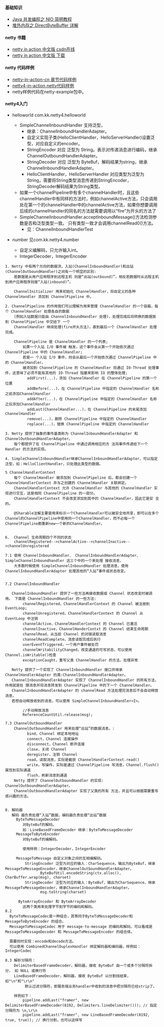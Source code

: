 
#### 基础知识
* [Java 并发编程之 NIO 简明教程](http://mp.weixin.qq.com/s/MlWir1tJARx5UN_SS6iSHQ)
* [堆外内存之 DirectByteBuffer 详解](http://mp.weixin.qq.com/s/PdGO53sPT0ZyfHJXkzTMqA)

#### netty 书籍
* [netty in action 中文版 csdn在线](http://blog.csdn.net/qq_34590943/article/details/52253683)
* [netty in action 中文版 下载](http://download.csdn.net/download/xiaoyu5256/9799439)

#### netty 代码样例
* [netty-in-action-cn 章节代码样例](https://github.com/ReactivePlatform/netty-in-action-cn)
* [netty4-in-action netty代码样例](https://github.com/TiFG/netty4-in-action)
* netty样例代码在netty-example包中。

#### netty4入门
* helloworld  com.kk.netty4.helloworld
    * SimpleChannelInboundHandler 支持泛型，
        * 继承：ChannelInboundHandlerAdapter。
        * 自定义实现子类(HelloClientHandler，HelloServerHandler)设置泛型，对应自定义的encoder。
        * StringEncoder 对应 泛型为 String。表示对传递消息进行编码，继承ChannelOutboundHandlerAdapter。
        * StringDecoder 对应 泛型为 ByteBuf，解码结果为string，继承ChannelInboundHandlerAdapter。
        * HelloClientHandler，HelloServerHandler 对应类型为泛型为String，需要将String类型消息传递到StringEncoder， StringDecoder解码结果为String类型。
    * 如果一个channelPipeline中有多个channelHandler时，且这些channelHandler中有同样的方法时，例如channelActive方法，只会调用处在第一个的channelHandler中的channelActive方法，如果你想要调用后续的channelHandler的同名的方法就需要调用以“fire”为开头的方法了
    * SimpleChannelInboundHandler.acceptInboundMessage()方法检测参数是否和泛型类型一致。 只有类型一致才会调用channelRead0()方法。
        * 见：ChannelInboundHandlerTest

* number  见com.kk.netty4.number
    * 自定义编解码，只允许输入int。
    * IntegerDecoder，IntegerEncoder

```
1. Netty 中有两个方向的数据流，入站(ChannelInboundHandler)和出站 (ChannelOutboundHandler)之间有一个明显的区别:
    若数据是从用户应用程序到远程主机 则是“出站(outbound)”，相反若数据时从远程主机到用户应用程序则是“入站(inbound)”。

    ChannelInitializer 用来初始化 ChannelHandler，将自定义的各种 ChannelHandler 添加到 ChannelPipeline 中。

2. ChannelPipeline 的作用我们可以理解为用来管理 ChannelHandler 的一个容器，每个 ChannelHandler 处理各自的数据
    (例如入站数据只能由 ChannelInboundHandler 处理)，处理完成后将转换的数据放到 ChannelPipeline 中交给下 一个
    ChannelHandler 继续处理(fire开头方法)，直到最后一个 ChannelHandler 处理完成。

    ChannelPipeline 是 ChannelHandler 的一个列表;
        如果一个入站 I/O 事件被 触发，这个事件会从第一个开始依次通过 ChannelPipeline 中的 ChannelHandler;
        若是一 个入站 I/O 事件，则会从最后一个开始依次通过 ChannelPipeline 中的 ChannelHandler。
        被添加到 ChannelPipeline 的 ChannelHandler 将通过 IO-Thread 处理事件，这意味了必须不能有其他的 IO-Thread 阻塞来影响 IO 的整体处理;
          addFirst(...)，添加 ChannelHandler 在 ChannelPipeline 的第一个位置
          addBefore(...)，在 ChannelPipeline 中指定的 ChannelHandler 名称之前添加ChannelHandler
          addAfter(...)，在 ChannelPipeline 中指定的 ChannelHandler 名称之后添加ChannelHandler
          addLast(ChannelHandler...)，在 ChannelPipeline 的末尾添加 ChannelHandler
          remove(...)，删除 ChannelPipeline 中指定的 ChannelHandler
          replace(...)，替换 ChannelPipeline 中指定的 ChannelHandler

3. Netty 提供了抽象的事件基类称为 ChannelInboundHandlerAdapter 和 ChannelOutboundHandlerAdapter。
    每个都提供了在 ChannelPipeline 中通过调用相应的方 法将事件传递给下一个 Handler 的方法的实现。

4. SimpleChannelInboundHandler继承ChannelInboundHandlerAdapter，可以指定泛型，如：HelloClientHandler，只处理此类型的数据。

5 ChannelHandlerContext
    每个 ChannelHandler 被添加到 ChannelPipeline 后，都会创建一个 ChannelHandlerContext 并与之创建的 ChannelHandler 关联绑定。
    ChannelHandlerContext 允许 ChannelHandler 与其他的 ChannelHandler 实现进行交互，这是相同 ChannelPipeline 的一部分。
    ChannelHandlerContext 不会改变添加到其中的 ChannelHandler，因此它是安 全的。

    @Sharable注解主要是用来标示一个ChannelHandler可以被安全地共享，即可以在多个Channel的ChannelPipeline中使用同一个ChannelHandler，而不必每一个ChannelPipeline都重新new一个新的ChannelHandler。


6.  Channel 生命周期四个不同的状态
    channelRegistered-->channelActive-->channelInactive-->channelUnregistered

7.1 使用 ChannelInboundHandler、 ChannelInboundHandlerAdapter、SimpleChannelInboundhandler 这三个中的一个来处理 接收消息，
    大多数时候使用 SimpleChannelInboundHandler 处理消息，使用 ChannelInboundHandlerAdapter 处理其他的“入站”事件或状态改变。


7.2 ChannelInboundHandler

   ChannelInboundHandler 提供了一些方法再接收数据或 Channel 状态改变时被调用。 下面是 ChannelInboundHandler 的一些方法:
        channelRegistered，ChannelHandlerContext 的 Channel 被注册到 EventLoop;
        channelUnregistered，ChannelHandlerContext 的 Channel 从 EventLoop 中注销
        channelActive，ChannelHandlerContext 的 Channel 已激活
        channelInactive，ChannelHanderContxt 的 Channel 结束生命周期
        channelRead，从当前 Channel 的对端读取消息
        channelReadComplete，消息读取完成后执行
        userEventTriggered，一个用户事件被处罚
        channelWritabilityChanged，改变通道的可写状态，可以使用 Channel.isWritable()检查
        exceptionCaught，重写父类 ChannelHandler 的方法，处理异常

   Netty 提供了一个实现了 ChannelInboundHandler 接口并继承 ChannelHandlerAdapter 的类:ChannelInboundHandlerAdapter。
   ChannelInboundHandlerAdapter 实现了 ChannelInboundHandler 的所有方法，作用就是处 理消息并将消息转发到 ChannelPipeline 中的下一个 ChannelHandler。
   ChannelInboundHandlerAdapter 的 channelRead 方法处理完消息后不会自动释放消息，
   若想自动释放收到的消息，可以使用 SimpleChannelInboundHandler<I>。

        //手动释放消息
        ReferenceCountUtil.release(msg);

7.3 ChannelOutboundHandler
    ChannelOutboundHandler 用来处理“出站”的数据消息。:
          bind，Channel 绑定本地地址
          connect，Channel 连接操作
          disconnect，Channel 断开连接
          close，关闭 Channel
          deregister，注销 Channel
          read，读取消息，实际是截获 ChannelHandlerContext.read()
          write，写操作，实际是通过 ChannelPipeline 写消息，Channel.flush()属性到实际通道
          flush，刷新消息到通道
    Netty 提供了 ChannelOutboundHandler 的实现: ChannelOutboundHandlerAdapter。
    ChannelOutboundHandlerAdapter 实现了父类的所有 方法，并且可以根据需要重写感兴趣的方法。


8. 解码器
   解码 器负责处理“入站”数据，编码器负责处理“出站”数据
     ByteToMessageDecoder
        对ByteBuf的解码。
        如：LineBasedFrameDecoder 继承：ByteToMessageDecoder
     MessageToByteEncoder
        对ByteBuf的编解码。

        使用样例：IntegerDecoder，IntegerEncoder

     MessageToMessage 自定义对象之间的互相编解码。
         StringEncoder 泛型为对应的输入：CharSequence，输出为ByteBuf，继承MessageToMessageEncoder，继承ChannelOutboundHandlerAdapter。
                ByteBufUtil.encodeString(ctx.alloc(), CharBuffer.wrap(msg), charset)
         StringDecoder 泛型为对应的输入：ByteBuf，输出为CharSequence，继承MessageToMessageDecoder，继承ChannelInboundHandlerAdapter。
                msg.toString(charset)

      ByteArrayEncoder 和 ByteArrayDecoder
        这两个类用来处理字节到字节的编码和解码。
8.2
  ByteToMessageCodec是一种组合，其等同于ByteToMessageDecoder和MessageToByteEncoder 的组合。
  MessageToMessageCodec 用于 message-to-message 的编码和解码，可以看成是 MessageToMessageDecoder 和 MessageToMessageEncoder 的组合体。

  需要同时实现：encode和decode方法。
  可以使用 CombinedChannelDuplexHandler 绑定解码器和编码器，样例如：IntegerCodec

8.3 解析分隔符：
    DelimiterBasedFrameDecoder，解码器，接收 ByteBuf 由一个或多个分隔符拆分， 如 NULL 或换行符
    LineBasedFrameDecoder，解码器，接收 ByteBuf 以分割线结束，如"\n"和"\r\n"
         默认过滤分隔符，即服务端业务handler中收到的消息中把分隔符已经strip了。

    样例如下：
        pipeline.addLast("framer", new DelimiterBasedFrameDecoder(8192, Delimiters.lineDelimiter())); // 指定分隔符为 \n,\r\n
        pipeline.addLast("framer", new LineBasedFrameDecoder(8192, true, true)); // 换行分割，也可以这样写
```


